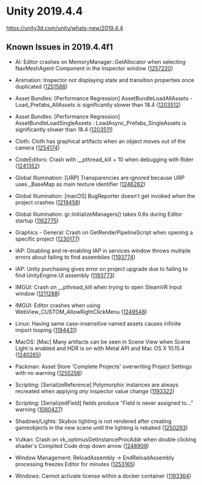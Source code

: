 # Unity 2019.4.4
https://unity3d.com/unity/whats-new/2019.4.4

## Known Issues in 2019.4.4f1

<ul>
<li><p>AI: Editor crashes on MemoryManager::GetAllocator when selecting NavMeshAgent Component in the Inspector window (<a href="https://issuetracker.unity3d.com/issues/editor-crashes-on-memorymanager-getallocator-when-selecting-navmeshagent-component-in-the-inspector-window">1257220</a>)</p></li>
<li><p>Animation: Inspector not displaying state and transition properties once duplicated (<a href="https://issuetracker.unity3d.com/issues/inspector-not-displaying-state-and-transition-properties-once-duplicated">1251586</a>)</p></li>
<li><p>Asset Bundles: [Performance Regression] AssetBundleLoadAllAssets - Load_Prefabs_AllAssets is significantly slower than 18.4 (<a href="https://issuetracker.unity3d.com/issues/performance-regression-assetbundleloadallassets-load-prefabs-allassets-is-significantly-slower-than-18-dot-4">1203512</a>)</p></li>
<li><p>Asset Bundles: [Performance Regression] AssetBundleLoadSingleAssets : LoadAsync_Prefabs_SingleAssets is significantly slower than 18.4 (<a href="https://issuetracker.unity3d.com/issues/assetbundleloadsingleassets-loadasync-prefabs-singleassets-is-significantly-slower-than-18-dot-4">1203511</a>)</p></li>
<li><p>Cloth: Cloth has graphical artifacts when an object moves out of the camera (<a href="https://issuetracker.unity3d.com/issues/cloth-has-graphical-artifacts-when-an-object-moves-out-of-the-camera">1254174</a>)</p></li>
<li><p>CodeEditors: Crash with __pthread_kill + 10 when debugging with Rider (<a href="https://issuetracker.unity3d.com/issues/attaching-a-debugger-causes-unity-to-crash">1241352</a>)</p></li>
<li><p>Global Illumination: [URP] Transparencies are ignored because URP uses _BaseMap as main texture identifier (<a href="https://issuetracker.unity3d.com/issues/urp-shadows-from-alpha-materials-are-not-baked-into-a-lightmap-when-using-baked-lit-shader">1246262</a>)</p></li>
<li><p>Global Illumination: [macOS] BugReporter doesn't get invoked when the project crashes (<a href="https://issuetracker.unity3d.com/issues/macos-bugreporter-doesnt-get-invoked-when-the-project-crashes">1219458</a>)</p></li>
<li><p>Global Illumination: gi::InitializeManagers() takes 0.6s during Editor startup (<a href="https://issuetracker.unity3d.com/issues/gi-initializemanagers-takes-0-dot-4s-during-editor-startup">1162775</a>)</p></li>
<li><p>Graphics - General: Crash on GetRenderPipelineScript when opening a specific project (<a href="https://issuetracker.unity3d.com/issues/crash-on-getrenderpipelinescript-when-opening-a-specific-project">1230177</a>)</p></li>
<li><p>IAP: Disabling and re-enabling IAP in services window throws multiple errors about failing to find assemblies (<a href="https://issuetracker.unity3d.com/issues/disabling-and-re-enabling-iap-in-services-window-throws-multiple-errors-about-failing-to-find-assemblies">1193774</a>)</p></li>
<li><p>IAP: Unity purchasing gives error on project upgrade due to failing to find UnityEngine.UI assembly (<a href="https://issuetracker.unity3d.com/issues/unity-purchasing-fails-to-load-due-to-failing-to-find-unityengine-dot-ui-assembly">1193773</a>)</p></li>
<li><p>IMGUI: Crash on __pthread_kill when trying to open SteamVR Input window (<a href="https://issuetracker.unity3d.com/issues/crash-on-pthread-kill-when-trying-to-open-steamvr-input-window">1211288</a>)</p></li>
<li><p>IMGUI: Editor crashes when using WebView_CUSTOM_AllowRightClickMenu (<a href="https://issuetracker.unity3d.com/issues/editor-crashes-when-using-webview-custom-allowrightclickmenu">1249548</a>)</p></li>
<li><p>Linux:  Having same case-insensitive named assets causes infinite import looping (<a href="https://issuetracker.unity3d.com/issues/linux-having-same-case-insensitive-named-assets-causes-infinite-import-looping">1194431</a>)</p></li>
<li><p>MacOS: [Mac] Many artifacts can be seen in Scene View when Scene Light is enabled and HDR is on with Metal API and Mac OS X 10.15.4 (<a href="https://issuetracker.unity3d.com/issues/mac-many-artifacts-can-be-seen-in-scene-view-when-scene-light-is-enabled-on-with-metal-api-and-mac-os-x-10-dot-15-dot-4">1240265</a>)</p></li>
<li><p>Packman: Asset Store 'Complete Projects' overwriting Project Settings with no warning (<a href="https://issuetracker.unity3d.com/issues/asset-store-complete-projects-overwriting-project-settings-with-no-warning">1255256</a>)</p></li>
<li><p>Scripting: [SerializeReference] Polymorphic instances are always recreated when applying <em>any</em> inspector value change (<a href="https://issuetracker.unity3d.com/issues/serializereference-non-serialized-initialized-fields-lose-their-values-when-entering-play-mode">1193322</a>)</p></li>
<li><p>Scripting: [SerializedField] fields produce "Field is never assigned to..." warning (<a href="https://issuetracker.unity3d.com/issues/serializedfield-fields-produce-field-is-never-assigned-to-dot-dot-dot-warning">1080427</a>)</p></li>
<li><p>Shadows/Lights: Skybox lighting is not rendered after creating gameobjects in the new scene until the lighting is rebaked (<a href="https://issuetracker.unity3d.com/issues/skybox-lighting-is-not-shown-after-creating-new-gameobjects-in-the-new-scene">1250293</a>)</p></li>
<li><p>Vulkan:  Crash on vk_optimusGetInstanceProcAddr when double clicking shader's Compiled Code drop down arrow (<a href="https://issuetracker.unity3d.com/issues/vulkan-crash-on-vk-optimusgetinstanceprocaddr-when-double-clicking-shaders-compiled-code-drop-down-arrow">1248909</a>)</p></li>
<li><p>Window Management: ReloadAssembly -&gt; EndReloadAssembly processing freezes Editor for minutes (<a href="https://issuetracker.unity3d.com/issues/reloadassembly-endreloadassebly-processing-freezes-editor-for-minutes">1253165</a>)</p></li>
<li><p>Windows: Cannot activate license within a docker container (<a href="https://issuetracker.unity3d.com/issues/cannot-activate-license-within-a-docker-container">1193364</a>)</p></li>
</ul>
